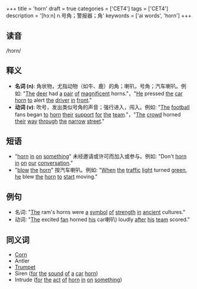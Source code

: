 +++
title = 'horn'
draft = true
categories = ['CET4']
tags = ['CET4']
description = '[hɔːn] n.号角；警报器；角'
keywords = ['ai words', 'horn']
+++

## 读音
/hɔrn/

## 释义
- **名词 (n)**: 角状物，尤指动物（如牛、鹿）的角；喇叭，号角；汽车喇叭。例如: "[The](/zh/post/the/) [deer](/zh/post/deer/) had [a](/zh/post/a/) [pair](/zh/post/pair/) [of](/zh/post/of/) [magnificent](/zh/post/magnificent/) horns."，"[He](/zh/post/he/) pressed [the](/zh/post/the/) [car](/zh/post/car/) [horn](/zh/post/horn/) [to](/zh/post/to/) alert [the](/zh/post/the/) [driver](/zh/post/driver/) [in](/zh/post/in/) [front](/zh/post/front/)."
- **动词 (v)**: 吹号，发出类似号角的声音；强行进入，闯入。例如: "[The](/zh/post/the/) [football](/zh/post/football/) fans began [to](/zh/post/to/) [horn](/zh/post/horn/) [their](/zh/post/their/) [support](/zh/post/support/) [for](/zh/post/for/) [the](/zh/post/the/) [team](/zh/post/team/)."，"[The](/zh/post/the/) [crowd](/zh/post/crowd/) horned [their](/zh/post/their/) [way](/zh/post/way/) [through](/zh/post/through/) [the](/zh/post/the/) [narrow](/zh/post/narrow/) [street](/zh/post/street/)."

## 短语
- "[horn](/zh/post/horn/) [in](/zh/post/in/) [on](/zh/post/on/) [something](/zh/post/something/)" 未经邀请或许可而加入或参与。例如: "Don't [horn](/zh/post/horn/) [in](/zh/post/in/) [on](/zh/post/on/) [our](/zh/post/our/) [conversation](/zh/post/conversation/)."
- "[blow](/zh/post/blow/) [the](/zh/post/the/) [horn](/zh/post/horn/)" 按汽车喇叭。例如: "[When](/zh/post/when/) [the](/zh/post/the/) [traffic](/zh/post/traffic/) [light](/zh/post/light/) turned [green](/zh/post/green/), [he](/zh/post/he/) blew [the](/zh/post/the/) [horn](/zh/post/horn/) [to](/zh/post/to/) [start](/zh/post/start/) moving."

## 例句
- 名词: "[The](/zh/post/the/) ram's horns were [a](/zh/post/a/) [symbol](/zh/post/symbol/) [of](/zh/post/of/) [strength](/zh/post/strength/) [in](/zh/post/in/) [ancient](/zh/post/ancient/) cultures."
- 动词: "[The](/zh/post/the/) excited [fan](/zh/post/fan/) horned [his](/zh/post/his/) car喇叭) loudly [after](/zh/post/after/) [his](/zh/post/his/) [team](/zh/post/team/) scored."

## 同义词
- [Corn](/zh/post/corn/)
- Antler
- [Trumpet](/zh/post/trumpet/)
- Siren ([for](/zh/post/for/) [the](/zh/post/the/) [sound](/zh/post/sound/) [of](/zh/post/of/) [a](/zh/post/a/) [car](/zh/post/car/) [horn](/zh/post/horn/))
- Intrude ([for](/zh/post/for/) [the](/zh/post/the/) [act](/zh/post/act/) [of](/zh/post/of/) [horn](/zh/post/horn/) [in](/zh/post/in/) [on](/zh/post/on/) [something](/zh/post/something/))

